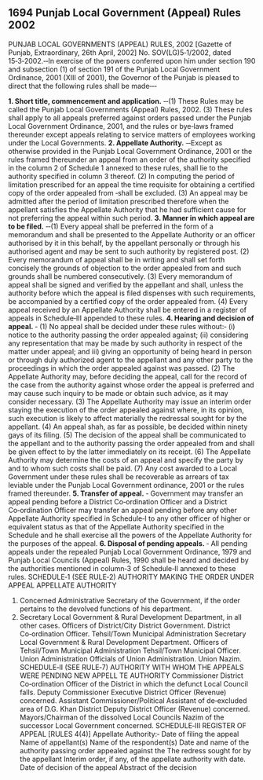 ## 1694 Punjab Local Government (Appeal) Rules 2002
 
PUNJAB LOCAL GOVERNMENTS (APPEAL) RULES, 2002
[Gazette of Punjab, Extraordinary, 26th April, 2002]
No. SOV(LG)5‑1/2002, dated 15‑3‑2002.‑‑In exercise of the powers conferred upon him under section 190 and subsection (1) of section 191 of the Punjab Local Government Ordinance, 2001 (XIII of 2001), the Governor of the Punjab is pleased to direct that the following rules shall be made‑‑‑

**1. Short title, commencement and application.**
‑‑(1) These Rules may be called the Punjab Local Governments (Appeal) Rules, 2002.
   (3) These rules shall apply to all appeals preferred against orders passed under the Punjab Local Government Ordinance, 2001, and the rules or bye‑laws framed thereunder except appeals relating to service matters of employees working under the Local Governments.
**2. Appellate Authority.**
‑‑Except as otherwise provided in the Punjab Local Government Ordinance, 2001 or the rules framed thereunder an appeal from an order of the authority specified in the column 2 of Schedule 1 annexed to these rules, shall lie to the authority specified in column 3 thereof.
   (2) In computing the period of limitation prescribed for an appeal the time requisite for obtaining a certified copy of the order appealed from ‑shall be excluded.
   (3) An appeal may be admitted after the period of limitation prescribed therefore when the appellant satisfies the Appellate Authority that he had sufficient cause for not preferring the appeal within such period.
**3. Manner in which appeal are to be filed.**
‑‑(1) Every appeal shall be preferred in the form of a memorandum and shall be presented to the Appellate Authority or an officer authorised by it in this behalf, by the appellant personally or through his authorised agent and may be sent to such authority by registered post.
   (2) Every memorandum of appeal shall be in writing and shall set forth concisely the grounds of objection to the order appealed from and such grounds shall be numbered consecutively.
   (3) Every memorandum of appeal shall be signed and verified by the appellant and shall, unless the authority before which the appeal is filed dispenses with such requirements, be accompanied by a certified copy of the order appealed from.
   (4) Every appeal received by an Appellate Authority shall be entered in a register of appeals in Schedule‑III appended to these rules.
**4. Hearing and decision of appeal.**
‑ (1) No appeal shall be decided under these rules without:‑
   (i) notice to the authority passing the order appealed against;
   (ii) considering any representation that may be made by such authority in respect of the matter under appeal; and
   iii) giving an opportunity of being heard in person or through duly authorized agent to the appellant and any other party to the proceedings in which the order appealed against was passed.
   (2) The Appellate Authority may, before deciding the appeal, call for the record of the case from the authority against whose order the appeal is preferred and may cause such inquiry to be made or obtain such advice, as it may consider necessary.
   (3) The Appellate Authority may issue an interim order staying the execution of the order appealed against where, in its opinion, such execution is likely to affect materially the redressal sought for by the appellant.
   (4) An appeal shah, as far as possible, be decided within ninety gays of its filing.
   (5) The decision of the appeal shall be communicated to the appellant and to the authority passing the order appealed from and shall be given effect to by the latter immediately on its receipt.
   (6) The Appellate Authority may determine the costs of an appeal and specify the party by and to whom such costs shall be paid.
   (7) Any cost awarded to a Local Government under these rules shall be recoverable as arrears of tax leviable under the Punjab Local Government ordinance, 2001 or the rules framed thereunder.
**5. Transfer of appeal.**
‑ Government may transfer an appeal pending before a District Co‑ordination Officer and a District Co‑ordination Officer may transfer an appeal pending before any other Appellate Authority specified in Schedule‑I to any other officer of higher or equivalent status as that of the Appellate Authority specified in the Schedule and he shall exercise all the powers of the Appellate Authority for the purposes of the appeal.
**6. Disposal of pending appeals.**
‑ All pending appeals under the repealed Punjab Local Government Ordinance, 1979 and Punjab Local Councils (Appeal) Rules, 1990 shall be heard and decided by the authorities mentioned in column‑3 of Schedule‑II annexed to these rules.
   SCHEDULE‑1
   (SEE RULE‑2)
   AUTHORITY MAKING THE ORDER UNDER APPEAL
   APPELLATE AUTHORITY

1) Concerned Administrative Secretary of the Government, if the order pertains to the devolved functions of his department.
2) Secretary Local Government & Rural Development Department, in all other cases.
   Officers of District/City District Government.
   District Co‑ordination Officer.
   Tehsil/Town Municipal Administration
   Secretary Local Government & Rural Development Department.
   Officers of Tehsil/Town Municipal Administration
   Tehsil/Town Municipal Officer.
   Union Administration
   Officials of Union Administration.
   Union Nazim.
   SCHEDULE‑II
   (SEE RULE‑7)
   AUTHORITY WITH WHOM THE APPEALS WERE PENDING
   NEW APPELL TE AUTHORITY
   Commissioner
   District Co‑ordination Officer of the District in which the defunct Local Council falls.
   Deputy Commissioner
   Executive District Officer (Revenue) concerned.
   Assistant Commissioner/Political Assistant of de‑excluded area of D.G. Khan District
   Deputy District Officer (Revenue) concerned.
   Mayors/Chairman of the dissolved Local Councils
   Nazim of the successor Local Government concerned.
   SCHEDULE‑III
   REGISTER OF APPEAL [RULES 4(4)]
   Appellate Authority:‑
   Date of filing the appeal
   Name of appellant(s)
   Name of the respondent(s)
   Date and name of the authority passing order appealed against the
   The redress sought for by the appellant
   Interim order, if any, of the appellate authority with date.
   Date of decision of the appeal
   Abstract of the decision

